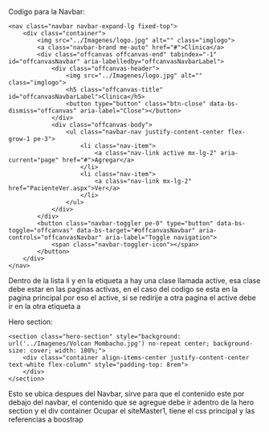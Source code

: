 Codigo para la Navbar:
```
<nav class="navbar navbar-expand-lg fixed-top">
    <div class="container">
        <img src="../Imagenes/logo.jpg" alt="" class="imglogo">
        <a class="navbar-brand me-auto" href="#">Clinica</a>
        <div class="offcanvas offcanvas-end" tabindex="-1" id="offcanvasNavbar" aria-labelledby="offcanvasNavbarLabel">
            <div class="offcanvas-header">
                <img src="../Imagenes/logo.jpg" alt="" class="imglogo">
                <h5 class="offcanvas-title" id="offcanvasNavbarLabel">Clinica</h5>
                <button type="button" class="btn-close" data-bs-dismiss="offcanvas" aria-label="Close"></button>
            </div>
            <div class="offcanvas-body">
                <ul class="navbar-nav justify-content-center flex-grow-1 pe-3">
                    <li class="nav-item">
                        <a class="nav-link active mx-lg-2" aria-current="page" href="#">Agregar</a>
                    </li>
                    <li class="nav-item">
                        <a class="nav-link mx-lg-2" href="PacienteVer.aspx">Ver</a>
                    </li>
                </ul>
            </div>
        </div>
        <button class="navbar-toggler pe-0" type="button" data-bs-toggle="offcanvas" data-bs-target="#offcanvasNavbar" aria-controls="offcanvasNavbar" aria-label="Toggle navigation">
            <span class="navbar-toggler-icon"></span>
        </button>
    </div>
</nav>
```
Dentro de la lista li y en la etiqueta a hay una clase llamada active, esa clase debe estar en las paginas activas, en el caso del codigo se esta en la pagina principal por eso el active, si se redirije a otra pagina
el active debe ir en la otra etiqueta a

Hero section:
```
<section class="hero-section" style="background: url('../Imagenes/Volcan Mombacho.jpg') no-repeat center; background-size: cover; width: 100%;">
    <div class="container align-items-center justify-content-center text-white flex-column" style="padding-top: 8rem">
    </div>  
</section>
```
Esto se ubica despues del Navbar, sirve para que el contenido este por debajo del navbar, el contenido que se agregue debe ir adentro de la hero section y el div container
Ocupar el siteMaster1, tiene el css principal y las referencias a boostrap
